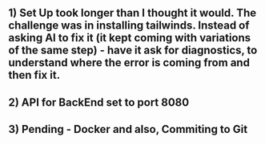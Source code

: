 ## 1) Set Up took longer than I thought it would.  The challenge was in installing tailwinds.  Instead of asking AI to fix it (it kept coming with variations of the same step) - have it ask for diagnostics, to understand where the error is coming from and then fix it.
## 2) API for BackEnd set to port 8080
## 3) Pending - Docker and also, Commiting to Git
